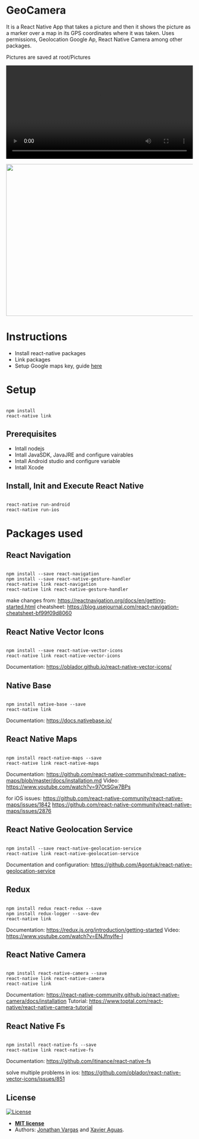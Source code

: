 # GeoCamera
It is a React Native App that takes a picture and then it shows the picture as a marker over a map in its GPS coordinates where it was taken. Uses permissions, Geolocation Google Ap, React Native Camera among other packages.

Pictures are saved at root/Pictures

<p align="center">
<video width="100%" controls>
  <source src="https://www.jonathanvargas.ml/wp-content/uploads/2019/06/GeoCamera.mp4" type="video/mp4">
Your browser does not support the video tag.
</video>
</p>

<p align="center">
  <img height="410" width="720" src="https://www.jonathanvargas.ml/wp-content/uploads/2019/07/GeoCamera.png">
</p>


# Instructions
  - Install react-native packages
  - Link packages 
  - Setup Google maps key, guide [here](https://github.com/react-native-community/react-native-maps/blob/master/docs/installation.md)

# Setup

```shell

npm install
react-native link

```

## Prerequisites
  - Intall nodejs
  - Intall JavaSDK, JavaJRE and configure vairables
  - Intall Android studio and configure variable
  - Intall Xcode


## Install, Init and Execute React Native

```shell

react-native run-android
react-native run-ios

```

# Packages used

## React Navigation
```shell

npm install --save react-navigation
npm install --save react-native-gesture-handler
react-native link react-navigation
react-native link react-native-gesture-handler

```

make changes from: https://reactnavigation.org/docs/en/getting-started.html
cheatsheet: https://blog.usejournal.com/react-navigation-cheatsheet-bf99f09d8060


## React Native Vector Icons

```shell

npm install --save react-native-vector-icons
react-native link react-native-vector-icons

```

Documentation: https://oblador.github.io/react-native-vector-icons/



## Native Base

```shell

npm install native-base --save
react-native link

```

Documentation: https://docs.nativebase.io/


## React Native Maps

```shell

npm install react-native-maps --save
react-native link react-native-maps

```

Documentation: https://github.com/react-native-community/react-native-maps/blob/master/docs/installation.md
Video: https://www.youtube.com/watch?v=97OtSGw7BPs

for iOS issues:
https://github.com/react-native-community/react-native-maps/issues/1842
https://github.com/react-native-community/react-native-maps/issues/2876


## React Native Geolocation Service

```shell

npm install --save react-native-geolocation-service
react-native link react-native-geolocation-service

```

Documentation and configuration: https://github.com/Agontuk/react-native-geolocation-service


## Redux

```shell

npm install redux react-redux --save
npm install redux-logger --save-dev
react-native link

```

Documentation: https://redux.js.org/introduction/getting-started
Video: https://www.youtube.com/watch?v=ENJfnyIfe-I

## React Native Camera

```shell

npm install react-native-camera --save
react-native link react-native-camera
react-native link

```

Documentation: https://react-native-community.github.io/react-native-camera/docs/installation
Tutorial: https://www.toptal.com/react-native/react-native-camera-tutorial

## React Native Fs

```shell

npm install react-native-fs --save
react-native link react-native-fs

```

Documentation: https://github.com/itinance/react-native-fs


solve multiple problems in ios: 
https://github.com/oblador/react-native-vector-icons/issues/851


## License

[![License](http://img.shields.io/:license-mit-blue.svg?style=flat-square)](http://badges.mit-license.org)

- **[MIT license](http://opensource.org/licenses/mit-license.php)**
- Authors: <a href="https://www.jonathanvargas.ml" target="_blank">Jonathan Vargas</a> and <a href="https://www.xavieraguas.tk" target="_blank">Xavier Aguas</a>.
